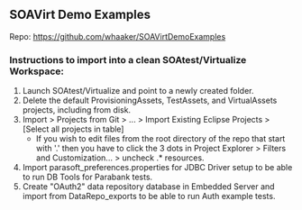 ## SOAVirt Demo Examples
Repo: https://github.com/whaaker/SOAVirtDemoExamples

### Instructions to import into a clean SOAtest/Virtualize Workspace:
1. Launch SOAtest/Virtualize and point to a newly created folder.
2. Delete the default ProvisioningAssets, TestAssets, and VirtualAssets projects, including from disk.
3. Import > Projects from Git > ... > Import Existing Eclipse Projects > [Select all projects in table]
	- If you wish to edit files from the root directory of the repo that start with '.' then you have to click the 3 dots in Project Explorer > Filters and Customization... > uncheck .* resources.
4. Import parasoft_preferences.properties for JDBC Driver setup to be able to run DB Tools for Parabank tests.
5. Create "OAuth2" data repository database in Embedded Server and import from DataRepo_exports to be able to run Auth example tests.